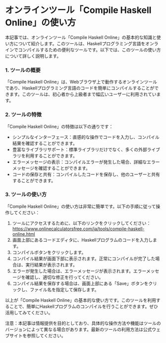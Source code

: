 オンラインツール「Compile Haskell Online」の使い方
====================================

本記事では、オンラインツール「Compile Haskell Online」の基本的な知識と使い方について紹介します。このツールは、Haskellプログラミング言語をオンラインでコンパイルするための便利なツールです。以下では、このツールの使い方について詳しく説明します。

### 1. ツールの概要

「Compile Haskell Online」は、Webブラウザ上で動作するオンラインツールであり、Haskellプログラミング言語のコードを簡単にコンパイルすることができます。このツールは、初心者から上級者まで幅広いユーザーに利用されています。

### 2. ツールの特徴

「Compile Haskell Online」の特徴は以下の通りです：

- シンプルなインターフェース：直感的な操作でコードを入力し、コンパイル結果を確認することができます。
- 豊富なライブラリサポート：標準ライブラリだけでなく、多くの外部ライブラリを利用することができます。
- エラーメッセージの表示：コンパイルエラーが発生した場合、詳細なエラーメッセージを確認することができます。
- コードの保存と共有：コンパイルしたコードを保存し、他のユーザーと共有することができます。

### 3. ツールの使い方

「Compile Haskell Online」の使い方は非常に簡単です。以下の手順に従って操作してください：

1. ツールにアクセスするために、以下のリンクをクリックしてください：<https://www.onlinecalculatorsfree.com/ja/tools/compile-haskell-online.html>
2. 画面上部にあるコードエディタに、Haskellプログラムのコードを入力します。
3. コンパイルボタンをクリックします。
4. コンパイル結果が画面下部に表示されます。正常にコンパイルが完了した場合は、実行結果が表示されます。
5. エラーが発生した場合は、エラーメッセージが表示されます。エラーメッセージを確認し、適切な修正を行ってください。
6. コンパイル結果を保存する場合は、画面上部にある「Save」ボタンをクリックし、ファイル名を指定して保存します。

以上が「Compile Haskell Online」の基本的な使い方です。このツールを利用することで、簡単にHaskellプログラムのコンパイルを行うことができます。ぜひ活用してみてください。

注意：本記事は情報提供を目的としており、具体的な操作方法や機能はツールのバージョンによって異なる場合があります。最新のツールの利用方法は公式ウェブサイトを参照してください。